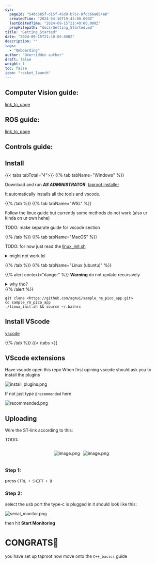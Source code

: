```yaml
---
sys:
  pageId: "54dc585f-d15f-45d0-b75c-8fdc66a854a8"
  createdTime: "2024-04-16T19:43:00.000Z"
  lastEditedTime: "2024-09-15T21:40:00.000Z"
  propFilepath: "docs/Getting_Started.md"
title: "Getting_Started"
date: "2024-09-15T21:40:00.000Z"
description: ""
tags:
  - "Onboarding"
author: "Overridden author"
draft: false
weight: 1
toc: false
icon: "rocket_launch"
---
```


## Computer Vision guide:

[link_to_page](86d45bc0-388b-4d26-8848-44f255f73d0e)

## ROS guide:

[link_to_page](3c76c1de-ec8f-46d6-8b0a-294005edc2d5)

## Controls guide:

## Install

{{< tabs tabTotal="4">}}
{{% tab tabName="Windows" %}}

Download and run _**AS ADMINISTRATOR**_: [taproot installer](https://github.com/Thornbots/TeachingFreshies/releases/tag/1.0)

It automatically installs all the tools and vscode.

{{% /tab %}}
{{% tab tabName="WSL" %}}

Follow the linux guide but currently some methods do not work (also ur kinda on ur own hehe)

TODO: make separate guide for vscode section

{{% /tab %}}
{{% tab tabName="MacOS" %}}

TODO: for now just read the [linux_init.sh](https://github.com/agmui/sample_rm_pico_app/blob/main/linux_init.sh)

<details>
<summary>might not work lol</summary>

`brew install libusb pkg-config`

Next install: [vscode](https://code.visualstudio.com/Download)

</details>

{{% /tab %}}
{{% tab tabName="Linux (ubuntu)" %}}

{{% alert context="danger" %}}
**Warning** do not update recursively
<details>
<summary>why tho?</summary>
There are some submodules that may go on for a while (like tinyusb) and I highly
recommend you don't need to get them.
If you want to see what submodules I update just look in `linux_init.sh`
</details>
{{% /alert %}}

```shell
git clone <https://github.com/agmui/sample_rm_pico_app.git>
cd sample_rm_pico_app
./linux_init.sh && source ~/.bashrc
```

## Install VScode

[vscode](https://code.visualstudio.com/Download)

{{% /tab %}}
{{< /tabs >}}

## VScode extensions

Have vscode open this repo
When first opining vscode should ask you to install the plugins

![install_plugins.png](https://prod-files-secure.s3.us-west-2.amazonaws.com/d518164a-d88e-44d1-a4ee-3adb3bd8bce0/89bd30f0-1825-4e77-867b-0a41ce370880/install_plugins.png?X-Amz-Algorithm=AWS4-HMAC-SHA256&X-Amz-Content-Sha256=UNSIGNED-PAYLOAD&X-Amz-Credential=ASIAZI2LB4664GXOFEV5%2F20250224%2Fus-west-2%2Fs3%2Faws4_request&X-Amz-Date=20250224T131655Z&X-Amz-Expires=3600&X-Amz-Security-Token=IQoJb3JpZ2luX2VjEPX%2F%2F%2F%2F%2F%2F%2F%2F%2F%2FwEaCXVzLXdlc3QtMiJGMEQCICAs%2BKSbFlTcI%2FWxiSc8gIlr4J24iWF4vaeDxxRx7VRRAiBwwZarmg3M1dEOYXvhe2norJJNVQaSsTyPdQdXyOeEFCr%2FAwguEAAaDDYzNzQyMzE4MzgwNSIMqvEc%2BMYD2IsbFIzAKtwD2V8lyvcL1bJvue9G3TKQOs%2B9AY41OaWcx5JBohx%2FNnT2bqCc1aDh%2BIgPgJs%2BllpjcROeB6YcC3JQMX0Tv7ZB9fM1drfz1RWNWNxJ%2Bmz7qKXSYJ%2B9chvw%2BlXQ29%2F56wLFIngL9GGnDcBlOK8WX%2Fw14F7VjZOpvgXLFa3oBWKzQzV%2F1X%2BS6CrRVyJKKeZ5NJREll2UPMyM2UJvMq7Bk1hEcvDEGyE09Ae7HdgOTMiLufu1o%2FJiNG5G%2Fb%2BchQCsOubyPC3lQQLS6OLwklFOpVVH%2FNE7rjx6S9orWDI8ZfW2p44HuZNkftaExRfGjZPDSgDtSffu151OFJxsvzj%2BSivnscDNIf7fGUp7lgy9%2B5Hgxr%2BqOR0aE3%2FLbX5sCBMGnm%2B2QH%2FT3fkzl%2BgtK3GVUArXu63v14kWLvOPvyHRW8CRKlv7TxRaVIynKu%2FaQIpBDp3%2BhQPRAQTiQHfx8HPfXLdDfe7YHZ6bCQ0lBAK%2BE8IVspSurVRQwB7iuq1PrpgSPeojEjO9lGXdkZpWpHKBBZHW84lsl8Rd4HFQ%2F5qQD%2FFWMMrsfPvcB%2BHMYdGY9Z2mx0FFEQcfA6Fkkx3mwVkTF6a1RussIOv7lJxIr9lmA7DcfQ%2FOWNhK1a0jByKdYw4w4dbxvQY6pgGr4cIy2g3vf3ArC8t7J7VhoUnbOdRnbuZWkGC3uxtE5Dm7nNkB612pRftDmGZ2qK9em%2BZ%2FxuvmGYgGpLSoHYEXuHBSB0opAe5C2VLw%2FXNO8WBxTs4s%2BroJ13ASM%2B16q4K0a2zqRONVjOEO1XltjzwzqygkbYYTOEKPC0Py3F5Ob7zTbDDMd%2FHtCIkwA1gQKwyHFjGXrTlHNYJU37oRljHcnM6Wa%2Fn3&X-Amz-Signature=22d2d406522bf0e72c681a2f17382f7e0a6d7b05ae7c135473485a63c9f56188&X-Amz-SignedHeaders=host&x-id=GetObject)

If not just type `@recommended` here  

![recommended.png](https://prod-files-secure.s3.us-west-2.amazonaws.com/d518164a-d88e-44d1-a4ee-3adb3bd8bce0/61e661e9-5d85-4dfc-be0d-8d2097a5e793/recommended.png?X-Amz-Algorithm=AWS4-HMAC-SHA256&X-Amz-Content-Sha256=UNSIGNED-PAYLOAD&X-Amz-Credential=ASIAZI2LB4664GXOFEV5%2F20250224%2Fus-west-2%2Fs3%2Faws4_request&X-Amz-Date=20250224T131655Z&X-Amz-Expires=3600&X-Amz-Security-Token=IQoJb3JpZ2luX2VjEPX%2F%2F%2F%2F%2F%2F%2F%2F%2F%2FwEaCXVzLXdlc3QtMiJGMEQCICAs%2BKSbFlTcI%2FWxiSc8gIlr4J24iWF4vaeDxxRx7VRRAiBwwZarmg3M1dEOYXvhe2norJJNVQaSsTyPdQdXyOeEFCr%2FAwguEAAaDDYzNzQyMzE4MzgwNSIMqvEc%2BMYD2IsbFIzAKtwD2V8lyvcL1bJvue9G3TKQOs%2B9AY41OaWcx5JBohx%2FNnT2bqCc1aDh%2BIgPgJs%2BllpjcROeB6YcC3JQMX0Tv7ZB9fM1drfz1RWNWNxJ%2Bmz7qKXSYJ%2B9chvw%2BlXQ29%2F56wLFIngL9GGnDcBlOK8WX%2Fw14F7VjZOpvgXLFa3oBWKzQzV%2F1X%2BS6CrRVyJKKeZ5NJREll2UPMyM2UJvMq7Bk1hEcvDEGyE09Ae7HdgOTMiLufu1o%2FJiNG5G%2Fb%2BchQCsOubyPC3lQQLS6OLwklFOpVVH%2FNE7rjx6S9orWDI8ZfW2p44HuZNkftaExRfGjZPDSgDtSffu151OFJxsvzj%2BSivnscDNIf7fGUp7lgy9%2B5Hgxr%2BqOR0aE3%2FLbX5sCBMGnm%2B2QH%2FT3fkzl%2BgtK3GVUArXu63v14kWLvOPvyHRW8CRKlv7TxRaVIynKu%2FaQIpBDp3%2BhQPRAQTiQHfx8HPfXLdDfe7YHZ6bCQ0lBAK%2BE8IVspSurVRQwB7iuq1PrpgSPeojEjO9lGXdkZpWpHKBBZHW84lsl8Rd4HFQ%2F5qQD%2FFWMMrsfPvcB%2BHMYdGY9Z2mx0FFEQcfA6Fkkx3mwVkTF6a1RussIOv7lJxIr9lmA7DcfQ%2FOWNhK1a0jByKdYw4w4dbxvQY6pgGr4cIy2g3vf3ArC8t7J7VhoUnbOdRnbuZWkGC3uxtE5Dm7nNkB612pRftDmGZ2qK9em%2BZ%2FxuvmGYgGpLSoHYEXuHBSB0opAe5C2VLw%2FXNO8WBxTs4s%2BroJ13ASM%2B16q4K0a2zqRONVjOEO1XltjzwzqygkbYYTOEKPC0Py3F5Ob7zTbDDMd%2FHtCIkwA1gQKwyHFjGXrTlHNYJU37oRljHcnM6Wa%2Fn3&X-Amz-Signature=7fc5454f1dfb30336adb23a31dcd21913d095cba75e85ddde1b2c37fbba28d5f&X-Amz-SignedHeaders=host&x-id=GetObject)

## Uploading

Wire the ST-link according to this:

TODO:

<div style="display: flex;flex-direction: row; column-gap:10px; max-width: 630px;justify-content: center;">
<div>

![image.png](https://prod-files-secure.s3.us-west-2.amazonaws.com/d518164a-d88e-44d1-a4ee-3adb3bd8bce0/210ecb78-1116-4d7b-b9b7-2292f66fa2c2/image.png?X-Amz-Algorithm=AWS4-HMAC-SHA256&X-Amz-Content-Sha256=UNSIGNED-PAYLOAD&X-Amz-Credential=ASIAZI2LB466USBXFXIW%2F20250224%2Fus-west-2%2Fs3%2Faws4_request&X-Amz-Date=20250224T131659Z&X-Amz-Expires=3600&X-Amz-Security-Token=IQoJb3JpZ2luX2VjEPX%2F%2F%2F%2F%2F%2F%2F%2F%2F%2FwEaCXVzLXdlc3QtMiJHMEUCIBPy501E4G1LCeIBNV4SXIsSJoFb2eBbZzIpkvJv5djSAiEAvYYey%2FlG9stIaXn4r1ZKOecvWd4J5OVhgVXR6BxayGkq%2FwMILhAAGgw2Mzc0MjMxODM4MDUiDOY2F661QGh1Jb3T7CrcA6tTbDPuM9zEsEVwCtJzUpfNQoCR1WK%2FSg%2B3IdOc%2BR6OHxKWryznK9SjeFBYsGvpWjrkX301W0XnaZOM59FLTtKZrqs2bw15QndgKKzmSG4MelYgjo5qfkHT6yi4uu6Bk%2FBBcJq3EisWLjc7x9rU9DFGr6%2BNYHNVVFbc5K2Y6skXWDcvxHwiWzocy5T0Xssl00hkDwers5%2BjpAJrcmAh1cicbWjDbTiqrrDAV645NevQstg3ZKwuVSylMCyNx7aZPfJq5sRRZE7z8sp1vtAlCVbp7OAwbVxAlxmdw%2FaCdX%2BoB6QrHWpWVu%2B3sKkDs35Uq8ajgbI2dbkte4phKzSc3KApO50yXiK7P7fT9kl4CEoI2WP5tLNIVoHt0p2rSRvPGlZ1%2BkaLG7hko6kqg1FZb1lNlhqLdCTtXfN%2FkwftLG%2BfvGovrApqOwQuCac1VMyknxx5b0PoNIpW6zFpjejIcVwxXWE8%2BUlyy185wlv3USxgyYXp5WN5eCXTEXI64oVdW%2BsUeMSeCqBCkRUYChRTu5SnYGDIG2Bn5qCrW6SiAlNGGrULR%2BgsnKAvpUn8kmxf%2Bjg5SEHvJuVehK1uL1YGUa2tUQS5x0roG7OIob4utDruQ5ITMiYy7U1t2HcYMKjX8b0GOqUB3R%2Bh%2BqH1ihog%2Bk7uwRoM9ukUkih2roU5Y9j2nayBgnTfAs%2Bh0%2FbdneaXA4adVvPFmnWPd4reFQUdBsxcwGrBO64640SvNhUgHBIdWxxc9dkFnkY7gTTUl9u5iYjlmRq0Ctw7QC8LXEzeL4dOi7uJmH8ovn7s%2B3muE2rdIdui2CiVACQWQd2huaykgyZJbXbZ1%2BM3qR7Noz3494xjyPokEjzZhGGO&X-Amz-Signature=751ed481685a77fe7804fc4200df82cc6a3833a0da35b698fdd77f3c3c419e67&X-Amz-SignedHeaders=host&x-id=GetObject)

</div>
<div>

![image.png](https://prod-files-secure.s3.us-west-2.amazonaws.com/d518164a-d88e-44d1-a4ee-3adb3bd8bce0/33a0fd0f-8ca6-4a86-8e09-26e95ded1fff/image.png?X-Amz-Algorithm=AWS4-HMAC-SHA256&X-Amz-Content-Sha256=UNSIGNED-PAYLOAD&X-Amz-Credential=ASIAZI2LB466UXCVBUPR%2F20250224%2Fus-west-2%2Fs3%2Faws4_request&X-Amz-Date=20250224T131659Z&X-Amz-Expires=3600&X-Amz-Security-Token=IQoJb3JpZ2luX2VjEPX%2F%2F%2F%2F%2F%2F%2F%2F%2F%2FwEaCXVzLXdlc3QtMiJHMEUCICcBFNJYClGySCrR0Cj2s%2FhNev7%2BAZy8iTJ%2BEAhVnw1jAiEAvmv2tAzK1f1CGcbY%2BWhiTi%2FDV905O8vHygpM50gTtXgq%2FwMILhAAGgw2Mzc0MjMxODM4MDUiDObJcZGMyuAgReAi5CrcA%2Bi1uuwBvBLjvEy45SgCqmMlrIk6%2Fqe8ndpzOy2VtAVGppEuPkW1CEcv%2BjSY%2BNnTHGp56s7AbZyauoAv4xiu%2FL52ctBcADe0fnV3Xiv%2Br7Rtg%2FLEhqyNyEtgwXTk5L3KBCh50IoSq0%2ByNVsLqoISszClhFCEIljVIcEXdMIPBvtHvZ0S33azPAOPLpDs4rq6VYynS68kOPLJctzU7x4dsFzrSj0HAxWZXs%2B%2BBJcGjo0338UsI0trEQMQcS6OnnnuU7JxRrfeXEg4YijABmkfzKd2TmCUtyksqCMrFjVnpwy3wSSx1N%2FtHpQcD9MNd5yLkQHlK4CFwT6inBvqTngZJGAsTxLNSMXSnS0gYJMiN0sE2Do9FwcO4Xfw%2BhyzMWe05FXNOAZV3zLHoLx%2B6OpgT6rpCOi1tLv8Egy9mEGalN4huN6krZzTBO4jDIjlk5r1T37WiVf1q8ciMSc9SP6wH515bJ4gnXWyuy6ur3lr%2B2LOSjjy9PBOfKFjyzP6bRhCd8nL1RIc7%2FlsKpPu8WLfLaMSAxAtuAYEOylbnkli5J1qn0ua4I5A54PB5Q901swCxmwZGNyUeUcDT5aX15EMar9kUKk2%2FL4dRNr0E859QlA2jpNWFwfDWNfE1VujMPrW8b0GOqUB330qpNy%2FMEPoccLDbn%2FtwsBvZ79X5HFxLU8eyWrE%2F0cvF3rp36%2BNW1%2F0%2FtIR%2BZwNH%2FX5Ueu2jMhlOXmTflhngoLfW6C9kPrSs%2BL2lbKuCJsI6ribj%2FtnbcxfKcVHconrSF%2Fk1ZlVI4GfPIztw8%2FcB4QJOiu3DKXBiEZ19%2By5wBYK42qQUEXcTs5ww0hG%2B0d%2B39NxHS1kmBfRHAnFE%2FEcumfJxenw&X-Amz-Signature=ff4696ddb89c4b14670be60fb34cebef979c49fce8d18a76d3e4b98cba78f979&X-Amz-SignedHeaders=host&x-id=GetObject)

</div>
</div>

### Step 1:

press `CTRL + SHIFT + B`

### Step 2:

select the usb port the type-c is plugged in it should look like this:

![serial_monitor.png](https://prod-files-secure.s3.us-west-2.amazonaws.com/d518164a-d88e-44d1-a4ee-3adb3bd8bce0/f03f4774-05d4-4393-b6a0-d5efb6d315ab/serial_monitor.png?X-Amz-Algorithm=AWS4-HMAC-SHA256&X-Amz-Content-Sha256=UNSIGNED-PAYLOAD&X-Amz-Credential=ASIAZI2LB4664GXOFEV5%2F20250224%2Fus-west-2%2Fs3%2Faws4_request&X-Amz-Date=20250224T131655Z&X-Amz-Expires=3600&X-Amz-Security-Token=IQoJb3JpZ2luX2VjEPX%2F%2F%2F%2F%2F%2F%2F%2F%2F%2FwEaCXVzLXdlc3QtMiJGMEQCICAs%2BKSbFlTcI%2FWxiSc8gIlr4J24iWF4vaeDxxRx7VRRAiBwwZarmg3M1dEOYXvhe2norJJNVQaSsTyPdQdXyOeEFCr%2FAwguEAAaDDYzNzQyMzE4MzgwNSIMqvEc%2BMYD2IsbFIzAKtwD2V8lyvcL1bJvue9G3TKQOs%2B9AY41OaWcx5JBohx%2FNnT2bqCc1aDh%2BIgPgJs%2BllpjcROeB6YcC3JQMX0Tv7ZB9fM1drfz1RWNWNxJ%2Bmz7qKXSYJ%2B9chvw%2BlXQ29%2F56wLFIngL9GGnDcBlOK8WX%2Fw14F7VjZOpvgXLFa3oBWKzQzV%2F1X%2BS6CrRVyJKKeZ5NJREll2UPMyM2UJvMq7Bk1hEcvDEGyE09Ae7HdgOTMiLufu1o%2FJiNG5G%2Fb%2BchQCsOubyPC3lQQLS6OLwklFOpVVH%2FNE7rjx6S9orWDI8ZfW2p44HuZNkftaExRfGjZPDSgDtSffu151OFJxsvzj%2BSivnscDNIf7fGUp7lgy9%2B5Hgxr%2BqOR0aE3%2FLbX5sCBMGnm%2B2QH%2FT3fkzl%2BgtK3GVUArXu63v14kWLvOPvyHRW8CRKlv7TxRaVIynKu%2FaQIpBDp3%2BhQPRAQTiQHfx8HPfXLdDfe7YHZ6bCQ0lBAK%2BE8IVspSurVRQwB7iuq1PrpgSPeojEjO9lGXdkZpWpHKBBZHW84lsl8Rd4HFQ%2F5qQD%2FFWMMrsfPvcB%2BHMYdGY9Z2mx0FFEQcfA6Fkkx3mwVkTF6a1RussIOv7lJxIr9lmA7DcfQ%2FOWNhK1a0jByKdYw4w4dbxvQY6pgGr4cIy2g3vf3ArC8t7J7VhoUnbOdRnbuZWkGC3uxtE5Dm7nNkB612pRftDmGZ2qK9em%2BZ%2FxuvmGYgGpLSoHYEXuHBSB0opAe5C2VLw%2FXNO8WBxTs4s%2BroJ13ASM%2B16q4K0a2zqRONVjOEO1XltjzwzqygkbYYTOEKPC0Py3F5Ob7zTbDDMd%2FHtCIkwA1gQKwyHFjGXrTlHNYJU37oRljHcnM6Wa%2Fn3&X-Amz-Signature=57a1279260f883b6bdb8d870f4b3a5153e3cd61f3ca550468aad36ba20c71e35&X-Amz-SignedHeaders=host&x-id=GetObject)

then hit **Start Monitoring**

# CONGRATS🎉

you have set up taproot now move onto the `C++_basics` guide
